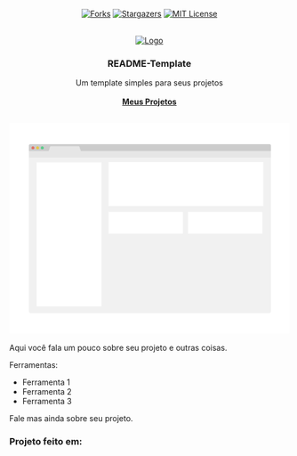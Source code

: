 <!----- FORKS - STARTS ----->

<div align="center">
  
[![Forks][forks-shield]][forks-url]
[![Stargazers][stars-shield]][stars-url]
[![MIT License][license-shield]][license-url]

</div>



<!----- LOGO INICIAL ----->

<br />
<div align="center">
  <a href="https://github.com/0DarkMode0/README-Template">
    <img src="https://cdn-icons-png.flaticon.com/512/4552/4552651.png" alt="Logo" width="80" height="80">
  </a>

  <h3 align="center">README-Template</h3>

  <p align="center">
    Um template simples para seus projetos
    <br />
    <br />
    <a href="https://github.com/othneildrew/Best-README-Template"><strong>Meus Projetos</strong></a>
  </p>
</div>



<!----- INICIO PROJETO ----->

##
<div align="center">

[![Product Name Screen Shot][product-screenshot]](https://example.com)

</div>

Aqui você fala um pouco sobre seu projeto e outras coisas.

Ferramentas:
* Ferramenta 1
* Ferramenta 2
* Ferramenta 3

Fale mas ainda sobre seu projeto.


### Projeto feito em:




<!-- MARKDOWN LINKS & IMAGES -->
<!-- https://www.markdownguide.org/basic-syntax/#reference-style-links -->
[forks-shield]: https://img.shields.io/github/forks/0DarkMode0/README-Template.svg?style=for-the-badge
[forks-url]: https://github.com/0DarkMode0/README-Template/network/members
[stars-shield]: https://img.shields.io/github/stars/0DarkMode0/README-Template.svg?style=for-the-badge
[stars-url]: https://github.com/0DarkMode0/README-Template/stargazers
[license-shield]: https://img.shields.io/github/license/othneildrew/Best-README-Template.svg?style=for-the-badge
[license-url]: https://github.com/othneildrew/Best-README-Template/blob/master/LICENSE.txt
[product-screenshot]: images/screenshot.png
